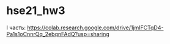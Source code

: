 # hse21_hw3
I часть: https://colab.research.google.com/drive/1jmIFCTqD4-Pa1s1oCnnrQq_2ebqnFAdQ?usp=sharing
